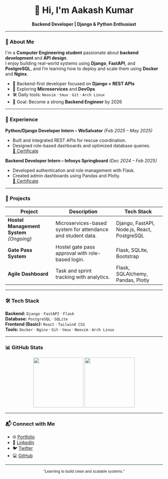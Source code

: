 <div align="center">
  <h1>👋 Hi, I'm Aakash Kumar</h1>
  <p><b>Backend Developer | Django & Python Enthusiast</b></p>
</div>

---

### 🧠 About Me
I'm a **Computer Engineering student** passionate about **backend development** and **API design**.  
I enjoy building real-world systems using **Django**, **FastAPI**, and **PostgreSQL**, and I’m learning how to deploy and scale them using **Docker** and **Nginx**.

- 🐍 Backend-first developer focused on **Django + REST APIs**
- 🧩 Exploring **Microservices** and **DevOps**
- 🛠 Daily tools: `Neovim` · `tmux` · `Git` · `Arch Linux`
- 🎯 Goal: Become a strong **Backend Engineer** by 2026

---

### 💼 Experience

**Python/Django Developer Intern – WeSalvator** *(Feb 2025 – May 2025)*  
- Built and integrated REST APIs for rescue coordination.  
- Designed role-based dashboards and optimized database queries.  
[📄 Certificate](https://drive.google.com/file/d/1N8w8b7-vhkJKZyY7GpgMjt83rs72mjDR/view?usp=sharing)

**Backend Developer Intern – Infosys Springboard** *(Dec 2024 – Feb 2025)*  
- Developed authentication and role management with Flask.  
- Created admin dashboards using Pandas and Plotly.  
[📄 Certificate](https://drive.google.com/file/d/170-kTkTb8VoByEBe4Dyn7Cf14eKElK8W/view?usp=sharing)

---

### 🚀 Projects

| Project | Description | Tech Stack |
|----------|--------------|------------|
| **Hostel Management System** *(Ongoing)* | Microservices-based system for attendance and student data. | Django, FastAPI, Node.js, React, PostgreSQL |
| **Gate Pass System** | Hostel gate pass approval with role-based login. | Flask, SQLite, Bootstrap |
| **Agile Dashboard** | Task and sprint tracking with analytics. | Flask, SQLAlchemy, Pandas, Plotly |

---

### 🛠 Tech Stack

**Backend:** `Django` · `FastAPI` · `Flask`  
**Database:** `PostgreSQL` · `SQLite`  
**Frontend (Basic):** `React` · `Tailwind CSS`  
**Tools:** `Docker` · `Nginx` · `Git` · `tmux` · `Neovim` · `Arch Linux`

---

### 📊 GitHub Stats

<div align="center">
  <img src="https://github-readme-stats.vercel.app/api?username=aakash1v&show_icons=true&theme=github_dark&hide_border=true" height="160" />
  <img src="https://streak-stats.demolab.com?user=aakash1v&theme=github-dark&hide_border=true" height="160" />
</div>

---

### 📬 Connect with Me
- 🌐 [Portfolio](https://aakash1z.online)  
- 💼 [LinkedIn](https://www.linkedin.com/in/aakash-kumar-50751a249/)  
- 🐦 [Twitter](https://twitter.com/aakash1z)  
- 💻 [GitHub](https://github.com/aakash1v)

---

<div align="center">
  <sub>“Learning to build clean and scalable systems.”</sub>
</div>
